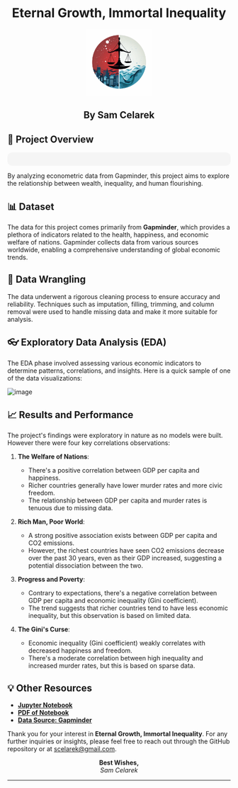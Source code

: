 <div align="center">

# Eternal Growth, Immortal Inequality
<img src="https://github.com/scelarek/Eternal-Growth-Immortal-Inequality/blob/main/Data/0_2.png" title="Eternal Growth, Immortal Inequality" alt="Eternal Growth, Immortal Inequality" width="150" height="150"> 

## **By Sam Celarek**
</div>

## 🎯 Project Overview
<div align="center" style="background-color: #f5f5f5; padding: 15px; border-radius: 10px;">


</div>

By analyzing econometric data from Gapminder, this project aims to explore the relationship between wealth,  inequality, and human flourishing. 

## 📊 Dataset
The data for this project comes primarily from **Gapminder**, which provides a plethora of indicators related to the health, happiness, and economic welfare of nations. Gapminder collects data from various sources worldwide, enabling a comprehensive understanding of global economic trends.

## 🧹 Data Wrangling
The data underwent a rigorous cleaning process to ensure accuracy and reliability. Techniques such as imputation, filling, trimming, and column removal were used to handle missing data and make it more suitable for analysis.

## 👓 Exploratory Data Analysis (EDA)
The EDA phase involved assessing various economic indicators to determine patterns, correlations, and insights. Here is a quick sample of one of the data visualizations:

![image](https://github.com/scelarek/Eternal-Growth-Immortal-Inequality/assets/115444760/dfc26ba0-6115-445b-8d66-5e8615380050)


## 📈 Results and Performance
The project's findings were exploratory in nature as no models were built. However there were four key correlations observations: 

1. **The Welfare of Nations**:
   - There's a positive correlation between GDP per capita and happiness.
   - Richer countries generally have lower murder rates and more civic freedom.
   - The relationship between GDP per capita and murder rates is tenuous due to missing data.

2. **Rich Man, Poor World**:
   - A strong positive association exists between GDP per capita and CO2 emissions.
   - However, the richest countries have seen CO2 emissions decrease over the past 30 years, even as their GDP increased, suggesting a potential dissociation between the two.

3. **Progress and Poverty**:
   - Contrary to expectations, there's a negative correlation between GDP per capita and economic inequality (Gini coefficient).
   - The trend suggests that richer countries tend to have less economic inequality, but this observation is based on limited data.

4. **The Gini's Curse**:
   - Economic inequality (Gini coefficient) weakly correlates with decreased happiness and freedom.
   - There's a moderate correlation between high inequality and increased murder rates, but this is based on sparse data.


## 💡 Other Resources

- **[Jupyter Notebook](/eternal_growth_immortal_inequality.ipynb)**
- **[PDF of Notebook](/Sam_Celarek_eternal_growth_immortal_inequality.pdf)**
- **[Data Source: Gapminder](https://www.gapminder.org)**

Thank you for your interest in **Eternal Growth, Immortal Inequality**. For any further inquiries or insights, please feel free to reach out through the GitHub repository or at scelarek@gmail.com.

<div align="center">

**Best Wishes,**  
*Sam Celarek*

</div>

---

